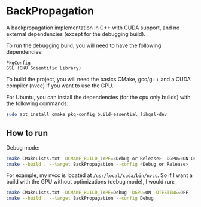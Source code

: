 # BackPropagation

A backpropagation implementation in C++ with CUDA support, and no external dependencies (except for the debugging build).

To run the debugging build, you will need to have the following dependencies:
```text
PkgConfig
GSL (GNU Scientific Library)
```

To build the project, you will need the basics CMake, gcc/g++ and a CUDA compiler (nvcc) if you want to use the GPU.

For Ubuntu, you can install the dependencies (for the cpu only builds) with the following commands:
```bash
sudo apt install cmake pkg-config build-essential libgsl-dev
```

## How to run

Debug mode:

```bash
cmake CMakeLists.txt -DCMAKE_BUILD_TYPE=<Debug or Release> -DGPU=<ON OR OFF> -DTESTING=<ON OR OFF> -DCMAKE_CUDA_COMPILER=<PATH/TO/NVCC> 
cmake --build . --target BackPropagation --config <Debug or Release>
```

For example, my nvcc is located at `/usr/local/cuda/bin/nvcc`.
So if I want a build with the GPU without optimizations (debug mode), I would run:

```bash
cmake CMakeLists.txt -DCMAKE_BUILD_TYPE=Debug -DGPU=ON -DTESTING=OFF 
cmake --build . --target BackPropagation --config Debug
```


